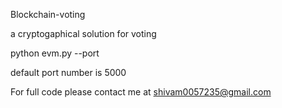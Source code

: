 Blockchain-voting

a cryptogaphical solution for voting

python evm.py --port <number>
  
default port number is 5000


For full code please contact me at shivam0057235@gmail.com
